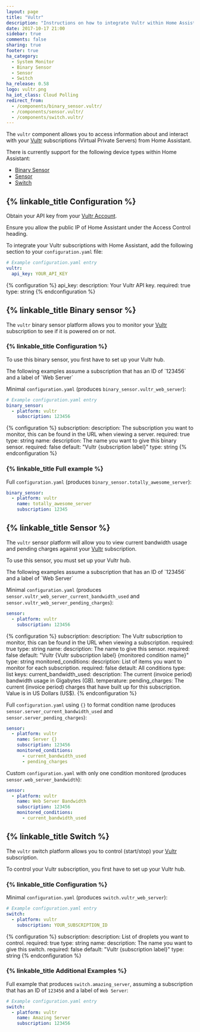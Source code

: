 ```yaml
---
layout: page
title: "Vultr"
description: "Instructions on how to integrate Vultr within Home Assistant."
date: 2017-10-17 21:00
sidebar: true
comments: false
sharing: true
footer: true
ha_category:
  - System Monitor
  - Binary Sensor
  - Sensor
  - Switch
ha_release: 0.58
logo: vultr.png
ha_iot_class: Cloud Polling
redirect_from:
  - /components/binary_sensor.vultr/
  - /components/sensor.vultr/
  - /components/switch.vultr/
---
```


The `vultr` component allows you to access information about and interact with your [Vultr](https://www.vultr.com) subscriptions (Virtual Private Servers) from Home Assistant.

There is currently support for the following device types within Home Assistant:

- [Binary Sensor](#binary-sensor)
- [Sensor](#sensor)
- [Switch](#switch)

## {% linkable_title Configuration %}

Obtain your API key from your [Vultr Account](https://my.vultr.com/settings/#settingsapi).

<p class='note'>
Ensure you allow the public IP of Home Assistant under the Access Control heading.
</p>

To integrate your Vultr subscriptions with Home Assistant, add the following section to your `configuration.yaml` file:

```yaml
# Example configuration.yaml entry
vultr:
  api_key: YOUR_API_KEY
```

{% configuration %}
api_key:
  description: Your Vultr API key.
  required: true
  type: string
{% endconfiguration %}

## {% linkable_title Binary sensor %}

The `vultr` binary sensor platform allows you to monitor your [Vultr](https://www.vultr.com/) subscription to see if it is powered on or not.

### {% linkable_title Configuration %}

To use this binary sensor, you first have to set up your Vultr hub.

<p class='note'>
The following examples assume a subscription that has an ID of `123456` and a label of `Web Server`
</p>

Minimal `configuration.yaml` (produces `binary_sensor.vultr_web_server`):

```yaml
# Example configuration.yaml entry
binary_sensor:
  - platform: vultr
    subscription: 123456
```

{% configuration %}
subscription:
  description: The subscription you want to monitor, this can be found in the URL when viewing a server.
  required: true
  type: string
name:
  description: The name you want to give this binary sensor.
  required: false
  default: "Vultr {subscription label}"
  type: string
{% endconfiguration %}

### {% linkable_title Full example %}

Full `configuration.yaml` (produces `binary_sensor.totally_awesome_server`):

```yaml
binary_sensor:
  - platform: vultr
    name: totally_awesome_server
    subscription: 12345
```

## {% linkable_title Sensor %}

The `vultr` sensor platform will allow you to view current bandwidth usage and pending charges against your [Vultr](https://www.vultr.com/) subscription.

To use this sensor, you must set up your Vultr hub.

<p class='note'>
The following examples assume a subscription that has an ID of `123456` and a label of `Web Server`
</p>

Minimal `configuration.yaml` (produces `sensor.vultr_web_server_current_bandwidth_used` and `sensor.vultr_web_server_pending_charges`):

```yaml
sensor:
  - platform: vultr
    subscription: 123456
```

{% configuration %}
subscription:
  description: The Vultr subscription to monitor, this can be found in the URL when viewing a subscription.
  required: true
  type: string
name:
  description: The name to give this sensor.
  required: false
  default: "Vultr {Vultr subscription label} {monitored condition name}"
  type: string
monitored_conditions:
  description: List of items you want to monitor for each subscription.
  required: false
  detault: All conditions
  type: list
  keys:
    current_bandwidth_used:
      description: The current (invoice period) bandwidth usage in Gigabytes (GB).
    temperature:
      pending_charges: The current (invoice period) charges that have built up for this subscription. Value is in US Dollars (US$).
{% endconfiguration %}

Full `configuration.yaml` using `{}` to format condition name (produces `sensor.server_current_bandwidth_used` and `sensor.server_pending_charges`):

```yaml
sensor:
  - platform: vultr
    name: Server {}
    subscription: 123456
    monitored_conditions:
      - current_bandwidth_used
      - pending_charges
```

Custom `configuration.yaml` with only one condition monitored (produces `sensor.web_server_bandwidth`):

```yaml
sensor:
  - platform: vultr
    name: Web Server Bandwidth
    subscription: 123456
    monitored_conditions:
      - current_bandwidth_used
```

## {% linkable_title Switch %}

The `vultr` switch platform allows you to control (start/stop) your [Vultr](https://www.vultr.com/) subscription.

To control your Vultr subscription, you first have to set up your Vultr hub.

### {% linkable_title Configuration %}

Minimal `configuration.yaml` (produces `switch.vultr_web_server`):

```yaml
# Example configuration.yaml entry
switch:
  - platform: vultr
    subscription: YOUR_SUBSCRIPTION_ID
```

{% configuration %}
subscription:
  description: List of droplets you want to control.
  required: true
  type: string
name:
  description: The name you want to give this switch.
  required: false
  default: "Vultr {subscription label}"
  type: string
{% endconfiguration %}

### {% linkable_title Additional Examples %}

Full example that produces `switch.amazing_server`, assuming a subscription that has an ID of `123456` and a label of `Web Server`:

```yaml
# Example configuration.yaml entry
switch:
  - platform: vultr
    name: Amazing Server
    subscription: 123456
```
